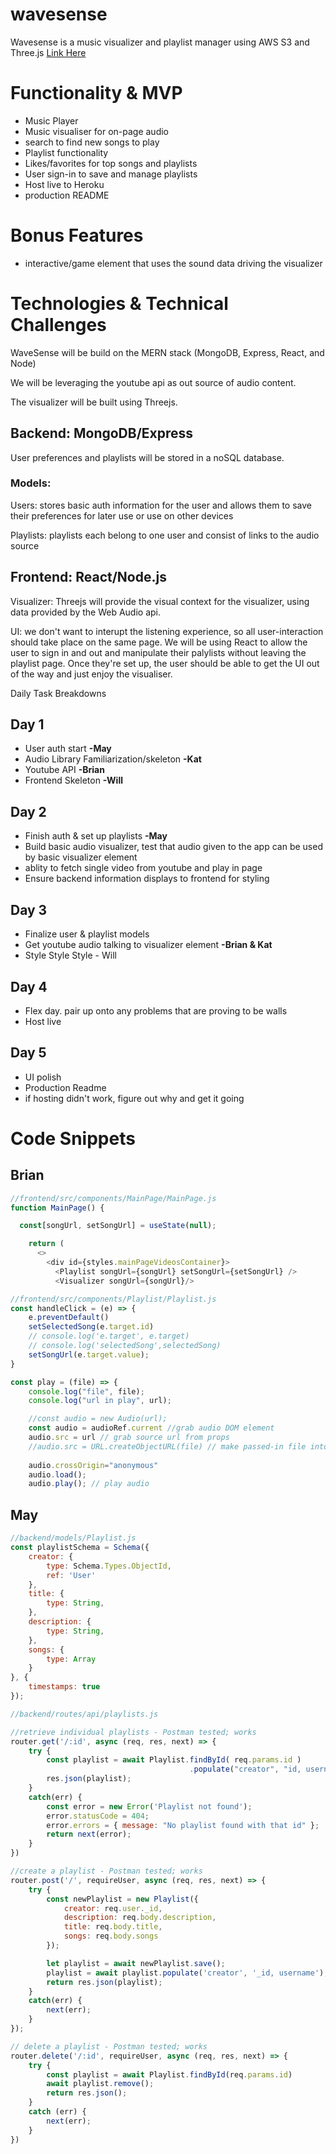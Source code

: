 # wavesense

Wavesense is a music visualizer and playlist manager using AWS S3 and Three.js
[Link Here](https://wavesense.herokuapp.com/)

# Functionality & MVP

- Music Player
- Music visualiser for on-page audio
- search to find new songs to play
- Playlist functionality
- Likes/favorites for top songs and playlists
- User sign-in to save and manage playlists
- Host live to Heroku
- production README

# Bonus Features
- interactive/game element that uses the sound data driving the visualizer

# Technologies & Technical Challenges

WaveSense will be build on the MERN stack  (MongoDB, Express, React, and Node)

We will be leveraging the youtube api as out source of audio content. 

The visualizer will be built using Threejs.

## Backend: MongoDB/Express

User preferences and playlists will be stored in a noSQL database.

### Models:
Users: stores basic auth information for the user and allows them to save their preferences for later use or use on other devices

Playlists: playlists each belong to one user and consist of links to the audio source

## Frontend: React/Node.js

Visualizer: Threejs will provide the visual context for the visualizer, using data provided by the Web Audio api.

UI: we don't want to interupt the listening experience, so all user-interaction should take place on the same page. We will be using React to allow the user to sign in and out and manipulate their palylists without leaving the playlist page. Once they're set up, the user should be able to get the UI out of the way and just enjoy the visualiser.

Daily Task Breakdowns

## Day 1
- User auth start **-May**
- Audio Library Familiarization/skeleton **-Kat**
- Youtube API **-Brian**
- Frontend Skeleton **-Will**

## Day 2
- Finish auth & set up playlists **-May**
- Build basic audio visualizer, test that audio given to the app can be used by basic visualizer element
- ablity to fetch single video from youtube and play in page
- Ensure backend information displays to frontend for styling

## Day 3
- Finalize user & playlist models
- Get youtube audio talking to visualizer element **-Brian & Kat**
- Style Style Style - Will

## Day 4
- Flex day. pair up onto any problems that are proving to be walls
- Host live

## Day 5
- UI polish
- Production Readme
- if hosting didn't work, figure out why and get it going


# Code Snippets
## Brian

```javascript 
//frontend/src/components/MainPage/MainPage.js
function MainPage() {

  const[songUrl, setSongUrl] = useState(null);

    return (
      <>
        <div id={styles.mainPageVideosContainer}>
          <Playlist songUrl={songUrl} setSongUrl={setSongUrl} />
          <Visualizer songUrl={songUrl}/>

```

```javascript
//frontend/src/components/Playlist/Playlist.js
const handleClick = (e) => {
    e.preventDefault()
    setSelectedSong(e.target.id)
    // console.log('e.target', e.target)
    // console.log('selectedSong',selectedSong)
    setSongUrl(e.target.value);
}
```

```javascript
const play = (file) => {
    console.log("file", file);
    console.log("url in play", url);

    //const audio = new Audio(url);
    const audio = audioRef.current //grab audio DOM element
    audio.src = url // grab source url from props
    //audio.src = URL.createObjectURL(file) // make passed-in file into dataURL
    
    audio.crossOrigin="anonymous"
    audio.load();
    audio.play(); // play audio
```


## May
```javascript
//backend/models/Playlist.js
const playlistSchema = Schema({
    creator: {
        type: Schema.Types.ObjectId,
        ref: 'User'
    },
    title: {
        type: String,
    },
    description: {
        type: String,
    }, 
    songs: {
        type: Array
    }
}, {
    timestamps: true
});
```

```javascript 
//backend/routes/api/playlists.js

//retrieve individual playlists - Postman tested; works
router.get('/:id', async (req, res, next) => {
    try {
        const playlist = await Playlist.findById( req.params.id )
                                        .populate("creator", "id, username");
        res.json(playlist);
    }
    catch(err) {
        const error = new Error('Playlist not found');
        error.statusCode = 404;
        error.errors = { message: "No playlist found with that id" };
        return next(error);
    }
})

//create a playlist - Postman tested; works
router.post('/', requireUser, async (req, res, next) => {
    try {
        const newPlaylist = new Playlist({
            creator: req.user._id,
            description: req.body.description,
            title: req.body.title, 
            songs: req.body.songs
        });

        let playlist = await newPlaylist.save();
        playlist = await playlist.populate('creator', '_id, username');
        return res.json(playlist);
    }
    catch(err) {
        next(err);
    }
});

// delete a playlist - Postman tested; works
router.delete('/:id', requireUser, async (req, res, next) => {
    try {
        const playlist = await Playlist.findById(req.params.id)
        await playlist.remove();
        return res.json();
    }
    catch (err) {
        next(err);
    }
})
```
